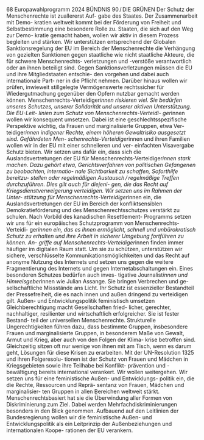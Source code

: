 68
Europawahlprogramm 2024
BÜNDNIS 90 / DIE GRÜNEN 
Der Schutz der Menschenrechte ist zuallererst Auf-
gabe des Staates. Der Zusammenarbeit mit Demo-
kratien weltweit kommt bei der Förderung von 
Freiheit und Selbstbestimmung eine besondere 
Rolle zu. Staaten, die sich auf den Weg zur Demo-
kratie gemacht haben, wollen wir aktiv in diesem 
Prozess begleiten und stärken. Wir unterstützen 
entsprechend der Globalen Sanktionsregelung der 
EU im Bereich der Menschenrechte die Verhängung 
von gezielten Sanktionen gegen staatliche wie nicht 
staatliche Akteure, die für schwere Menschenrechts-
verletzungen und -verstöße verantwortlich oder an 
ihnen beteiligt sind. Gegen Sanktionsverletzungen 
müssen die EU und ihre Mitgliedstaaten entschie-
den vorgehen und dabei auch internationale Part-
ner in die Pflicht nehmen. Darüber hinaus wollen 
wir prüfen, inwieweit stillgelegte Vermögenswerte 
rechtssicher für Wiedergutmachung gegenüber den 
Opfern nutzbar gemacht werden können.
Menschenrechts-Verteidiger*innen riskieren viel. 
Sie bedürfen unseres Schutzes, unserer Solidarität 
und unserer aktiven Unterstützung. Die EU-Leit-
linien zum Schutz von Menschenrechts-Verteidi-
ger*innen wollen wir konsequent umsetzen. Dabei 
ist eine geschlechtsspezifische Perspektive wichtig, 
da Frauen und marginalisierte Gruppen, etwa Ver-
teidiger*innen indigener Rechte, einem höheren 
Gewaltrisiko ausgesetzt sind. Gefährdeten Men-
schenrechts-Verteidiger*innen und ihren Familien 
wollen wir in der EU mit einer schnelleren und ver-
einfachten Visavergabe Schutz bieten. Wir setzen 
uns dafür ein, dass sich die Auslandsvertretungen 
der EU für Menschenrechts-Verteidiger*innen stark 
machen. Dazu gehört etwa, Gerichtsverfahren von 
politischen Gefangenen zu beobachten, internatio-
nale Sichtbarkeit zu schaffen, Soforthilfe bereitzu-
stellen oder regelmäßigen Austausch / regelmäßige 
Treffen durchzuführen. Dies gilt auch für diejeni-
gen, die das Recht auf Kriegsdienstverweigerung 
verteidigen. Wir setzen uns im Rahmen der Unter-
stützung für Menschenrechts-Verteidiger*innen ein, 
die Auslandsvertretungen der EU im Bereich der 
konfliktsensiblen Demokratieförderung und des 
Menschenrechtsschutzes verstärkt zu schulen.
Nach Vorbild des kanadischen Resettlement-
Programms setzen wir uns für ein europäisches 
Schutzprogramm von Menschenrechts-Verteidi-
ger*innen ein, das es ihnen ermöglicht, schnell und 
unbürokratisch Schutz zu erhalten und ihre Arbeit 
in sicherer Umgebung fortführen zu können. An-
griffe auf Menschenrechts-Verteidiger*innen finden 
immer häufiger im digitalen Raum statt. Um sie zu 
schützen, unterstützen wir sichere, verschlüsselte 
Kommunikationsmöglichkeiten und das Recht auf 
anonyme Nutzung des Internets und setzen uns 
gegen die weitere Fragmentierung des Internets 
und gegen Internetabschaltungen ein.
Eines besonderen Schutzes bedürfen auch inves-
tigative Journalist*innen und Hinweisgeber*innen 
wie Julian Assange. Sie bringen Verbrechen und ge-
sellschaftliche Missstände ans Licht. Ihr Schutz ist 
essenzieller Bestandteil der Pressefreiheit, die es 
nach innen und außen dringend zu verteidigen gilt.
Außen- und Entwicklungspolitik 
feministisch umsetzen
Gleichberechtigung macht Gesellschaften fried-
licher, gerechter, nachhaltiger, resilienter und 
wirtschaftlich erfolgreicher. Sie ist fester Bestand-
teil der universellen Menschenrechte. Strukturelle 
Ungerechtigkeiten führen dazu, dass bestimmte 
Gruppen, insbesondere Frauen und marginalisierte 
Gruppen, in besonderem Maße von Gewalt, Armut 
und Krieg, aber auch von den Folgen der Klima-
krise betroffen sind. Gleichzeitig sitzen oft nur 
wenige von ihnen mit am Tisch, wenn es darum 
geht, Lösungen für diese Krisen zu erarbeiten. Mit 
der UN-Resolution 1325 und ihren Folgeresolu-
tionen ist der Schutz von Frauen und Mädchen in 
Kriegsgebieten sowie ihre Teilhabe bei Konflikt-
prävention und -bewältigung bereits international 
verankert. Wir wollen weitergehen. Wir setzen uns 
für eine feministische Außen- und Entwicklungs-
politik ein, die die Rechte, Ressourcen und Reprä-
sentanz von Frauen, Mädchen und marginalisier-
ten Gruppen in allen Bereichen weltweit stärkt. 
Menschenrechtsbasiert hat sie die Überwindung 
aller Formen von Diskriminierung zum Ziel. Dabei 
werden Mehrfachdiskriminierungen besonders in 
den Blick genommen. Aufbauend auf den Leitlinien 
der Bundesregierung wollen wir die feministische 
Außen- und Entwicklungspolitik als ein Leitprinzip 
der Außenbeziehungen und internationalen Koope-
rationen der EU verankern.
